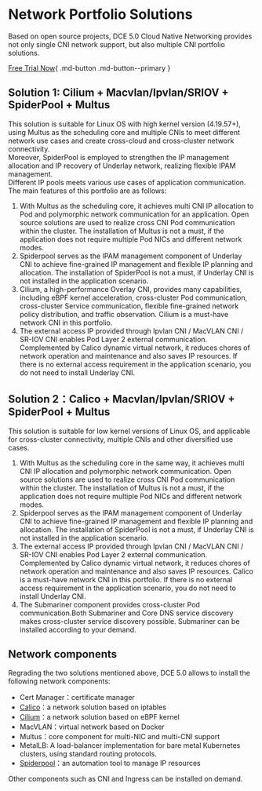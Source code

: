 # Network Portfolio Solutions

Based on open source projects, DCE 5.0 Cloud Native Networking provides not only single CNI network support, but also multiple CNI portfolio solutions.

[Free Trial Now](../../dce/license0.md){ .md-button .md-button--primary }

## Solution 1: Cilium + Macvlan/Ipvlan/SRIOV + SpiderPool + Multus

This solution is suitable for Linux OS with high kernel version (4.19.57+), using Multus as the scheduling core and multiple CNIs to meet different network use cases and create cross-cloud and cross-cluster network connectivity.  
Moreover, SpiderPool is employed to strengthen the IP management allocation and IP recovery of Underlay network, realizing flexible IPAM management.  
Different IP pools meets various use cases of application communication. The main features of this portfolio are as follows:

1. With Multus as the scheduling core, it achieves multi CNI IP allocation to Pod and polymorphic network communication for an application. Open source solutions are used to realize cross CNI Pod communication within the cluster.
   The installation of Multus is not a must, if the application does not require multiple Pod NICs and different network modes.
2. Spiderpool serves as the IPAM management component of Underlay CNI to achieve fine-grained IP management and flexible IP planning and allocation.
   The installation of SpiderPool is not a must, if Underlay CNI is not installed in the application scenario.
3. Cilium, a high-performance Overlay CNI, provides many capabilities, including eBPF kernel acceleration, cross-cluster Pod communication, cross-cluster Service communication, flexible fine-grained network policy distribution, and traffic observation.
   Cilium is a must-have network CNI in this portfolio.
4. The external access IP provided through Ipvlan CNI / MacVLAN CNI / SR-IOV CNI enables Pod Layer 2 external communication. Complemented by Calico dynamic virtual network, it reduces chores of network operation and maintenance and also saves IP resources.
   If there is no external access requirement in the application scenario, you do not need to install Underlay CNI.



## Solution 2：Calico + Macvlan/Ipvlan/SRIOV + SpiderPool + Multus

This solution is suitable for low kernel versions of Linux OS, and applicable for cross-cluster connectivity, multiple CNIs and other diversified use cases.

1. With Multus as the scheduling core in the same way, it achieves multi CNI IP allocation and polymorphic network communication. Open source solutions are used to realize cross CNI Pod communication within the cluster.
   The installation of Multus is not a must, if the application does not require multiple Pod NICs and different network modes.
2. Spiderpool serves as the IPAM management component of Underlay CNI to achieve fine-grained IP management and flexible IP planning and allocation.
   The installation of SpiderPool is not a must, if Underlay CNI is not installed in the application scenario.
3. The external access IP provided through Ipvlan CNI / MacVLAN CNI / SR-IOV CNI enables Pod Layer 2 external communication. Complemented by Calico dynamic virtual network, it reduces chores of network operation and maintenance and also saves IP resources.
   Calico is a must-have network CNI in this portfolio. If there is no external access requirement in the application scenario, you do not need to install Underlay CNI.
4. The Submariner component provides cross-cluster Pod communication.Both Submariner and Core DNS service discovery makes cross-cluster service discovery possible. Submariner can be installed according to your demand.



## Network components

Regrading the two solutions mentioned above, DCE 5.0 allows to install the following network components:

- Cert Manager：certificate manager
- [Calico](../modules/calico/what.md)：a network solution based on iptables
- [Cilium](../modules/cilium/what.md)：a network solution based on eBPF kernel
- MacVLAN：virtual network based on Docker
- Multus：core component for multi-NIC and multi-CNI support
- MetalLB: A load-balancer implementation for bare metal Kubernetes clusters, using standard routing protocols.
- [Spiderpool](../modules/spiderpool/what.md)：an automation tool to manage IP resources

Other components such as CNI and Ingress can be installed on demand.
